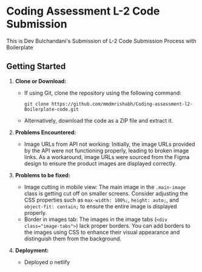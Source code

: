 # Coding Assessment L-2 Code Submission

This is Dev Bulchandani's Submission of L-2 Code Submission Process with Boilerplate

## Getting Started

1. **Clone or Download:**

   - If using Git, clone the repository using the following command:
     ```
     git clone https://github.com/mmdmrishabh/Coding-assessment-l2-Boilerplate-code.git
     ```
   - Alternatively, download the code as a ZIP file and extract it.

2. **Problems Encountered:**

   - Image URLs from API not working: Initially, the image URLs provided by the API were not functioning properly, leading to broken image links. As a workaround, image URLs were sourced from the Figma design to ensure the product images are displayed correctly.

3. **Problems to be fixed:**

   - Image cutting in mobile view: The main image in the `.main-image` class is getting cut off on smaller screens. Consider adjusting the CSS properties such as `max-width: 100%;`, `height: auto;`, and `object-fit: contain;` to ensure the entire image is displayed properly.
   - Border in images tab: The images in the image tabs (`<div class="image-tabs">`) lack proper borders. You can add borders to the images using CSS to enhance their visual appearance and distinguish them from the background.

4. **Deployment:**
   - Deployed o netlify